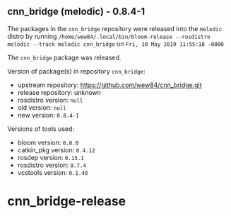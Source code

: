 ## cnn_bridge (melodic) - 0.8.4-1

The packages in the `cnn_bridge` repository were released into the `melodic` distro by running `/home/wew84/.local/bin/bloom-release --rosdistro melodic --track melodic cnn_bridge` on `Fri, 10 May 2019 11:55:18 -0000`

The `cnn_bridge` package was released.

Version of package(s) in repository `cnn_bridge`:

- upstream repository: https://github.com/wew84/cnn_bridge.git
- release repository: unknown
- rosdistro version: `null`
- old version: `null`
- new version: `0.8.4-1`

Versions of tools used:

- bloom version: `0.8.0`
- catkin_pkg version: `0.4.12`
- rosdep version: `0.15.1`
- rosdistro version: `0.7.4`
- vcstools version: `0.1.40`


# cnn_bridge-release